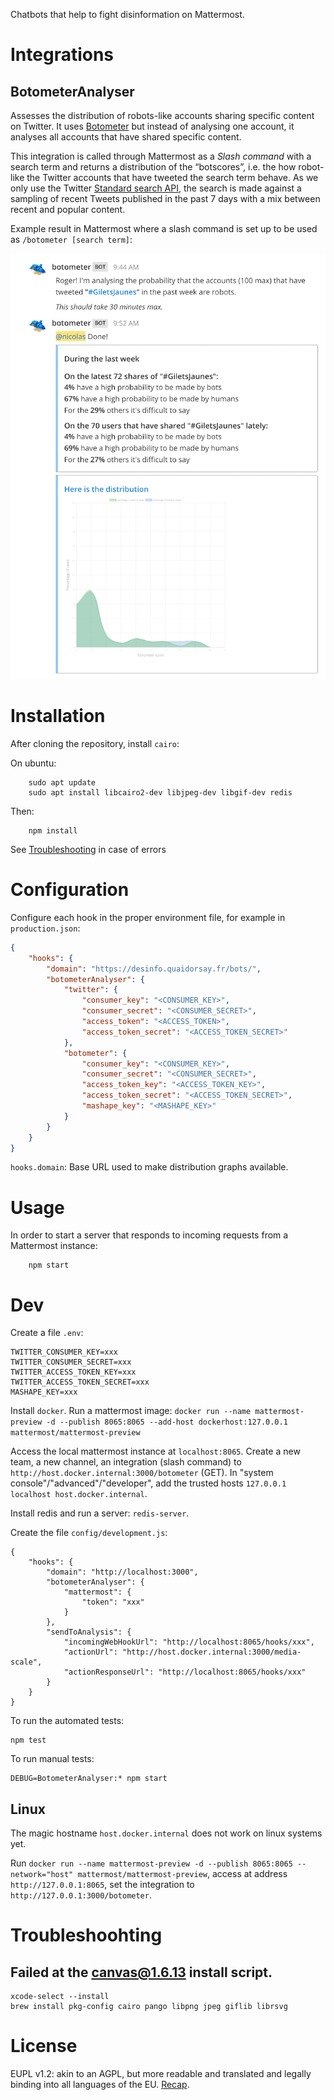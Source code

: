 Chatbots that help to fight disinformation on Mattermost.

# Integrations

## BotometerAnalyser

Assesses the distribution of robots-like accounts sharing specific content on Twitter. It uses [Botometer](https://botometer.iuni.iu.edu) but instead of analysing one account, it analyses all accounts that have shared specific content.

This integration is called through Mattermost as a _Slash command_ with a search term and returns a distribution of the “botscores”, i.e. the how robot-like the Twitter accounts that have tweeted the search term behave.
As we only use the Twitter [Standard search API](https://developer.twitter.com/en/docs/tweets/search/api-reference/get-search-tweets.html), the search is made against a sampling of recent Tweets published in the past 7 days with a mix between recent and popular content.

Example result in Mattermost where a slash command is set up to be used as `/botometer [search term]`:

![Results for #GiletsJaunes](Result%20example.png?raw=true)

# Installation

After cloning the repository, install `cairo`:

On ubuntu:
```
    sudo apt update
    sudo apt install libcairo2-dev libjpeg-dev libgif-dev redis
```

Then:
```
    npm install
```

See [Troubleshooting](#troubleshooting) in case of errors

# Configuration

Configure each hook in the proper environment file, for example in `production.json`:

```json
{
    "hooks": {
        "domain": "https://desinfo.quaidorsay.fr/bots/",
        "botometerAnalyser": {
            "twitter": {
                "consumer_key": "<CONSUMER_KEY>",
                "consumer_secret": "<CONSUMER_SECRET>",
                "access_token": "<ACCESS_TOKEN>",
                "access_token_secret": "<ACCESS_TOKEN_SECRET>"
            },
            "botometer": {
                "consumer_key": "<CONSUMER_KEY>",
                "consumer_secret": "<CONSUMER_SECRET>",
                "access_token_key": "<ACCESS_TOKEN_KEY>",
                "access_token_secret": "<ACCESS_TOKEN_SECRET>",
                "mashape_key": "<MASHAPE_KEY>"
            }
        }
    }
}
```

`hooks.domain`: Base URL used to make distribution graphs available.

# Usage

In order to start a server that responds to incoming requests from a Mattermost instance:

```
    npm start
```

# Dev

Create a file `.env`:
```
TWITTER_CONSUMER_KEY=xxx
TWITTER_CONSUMER_SECRET=xxx
TWITTER_ACCESS_TOKEN_KEY=xxx
TWITTER_ACCESS_TOKEN_SECRET=xxx
MASHAPE_KEY=xxx
```

Install `docker`. Run a mattermost image: `docker run --name mattermost-preview -d --publish 8065:8065 --add-host dockerhost:127.0.0.1 mattermost/mattermost-preview`

Access the local mattermost instance at `localhost:8065`. Create a new team, a new channel, an integration (slash command) to `http://host.docker.internal:3000/botometer` (GET). In "system console"/"advanced"/"developer", add the trusted hosts `127.0.0.1 localhost host.docker.internal`.

Install redis and run a server: `redis-server`.

Create the file `config/development.js`:
```
{
    "hooks": {
        "domain": "http://localhost:3000",
        "botometerAnalyser": {
            "mattermost": {
                "token": "xxx"
            }
        },
        "sendToAnalysis": {
            "incomingWebHookUrl": "http://localhost:8065/hooks/xxx",
            "actionUrl": "http://host.docker.internal:3000/media-scale",
            "actionResponseUrl": "http://localhost:8065/hooks/xxx"
        }
    }
}
```

To run the automated tests:
```
npm test
```

To run manual tests:

```
DEBUG=BotometerAnalyser:* npm start
```


## Linux

The magic hostname `host.docker.internal` does not work on linux systems yet.

Run `docker run --name mattermost-preview -d --publish 8065:8065 --network="host" mattermost/mattermost-preview`, access at address `http://127.0.0.1:8065`, set the integration to `http://127.0.0.1:3000/botometer`.


# Troubleshoohting

## Failed at the canvas@1.6.13 install script.

```
xcode-select --install
brew install pkg-config cairo pango libpng jpeg giflib librsvg

```

# License

EUPL v1.2: akin to an AGPL, but more readable and translated and legally binding into all languages of the EU. [Recap](https://choosealicense.com/licenses/eupl-1.2/).
